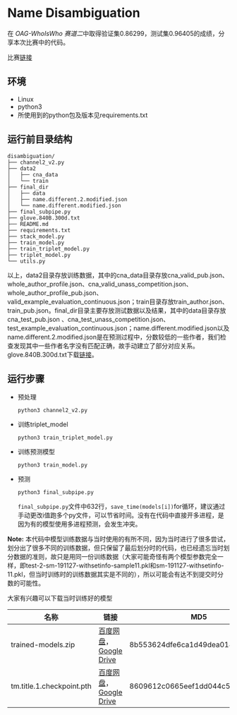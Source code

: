 # Name Disambiguation

在 *OAG-WhoIsWho 赛道二*中取得验证集0.86299，测试集0.96405的成绩，分享本次比赛中的代码。

比赛[链接](https://www.biendata.com/competition/aminer2019_2/)

## 环境

- Linux
- python3
- 所使用到的python包及版本见requirements.txt

## 运行前目录结构

```
disambiguation/
├── channel2_v2.py
├── data2
│   ├── cna_data
│   └── train
├── final_dir
│   ├── data
│   ├── name.different.2.modified.json
│   └── name.different.modified.json
├── final_subpipe.py
├── glove.840B.300d.txt
├── README.md
├── requirements.txt
├── stack_model.py
├── train_model.py
├── train_triplet_model.py
├── triplet_model.py
└── utils.py
```

以上，data2目录存放训练数据，其中的cna_data目录存放cna_valid_pub.json、whole_author_profile.json、cna_valid_unass_competition.json、whole_author_profile_pub.json、valid_example_evaluation_continuous.json；train目录存放train_author.json、train_pub.json。final_dir目录主要存放测试数据以及结果，其中的data目录存放cna_test_pub.json 、cna_test_unass_competition.json、test_example_evaluation_continuous.json；name.different.modified.json以及name.different.2.modified.json是在预测过程中，分数较低的一些作者，我们检查发现其中一些作者名字没有匹配正确，故手动建立了部分对应关系。 glove.840B.300d.txt下载[链接](https://nlp.stanford.edu/projects/glove/)。

## 运行步骤

- 预处理

	`python3 channel2_v2.py`
  
- 训练triplet_model

	`python3 train_triplet_model.py`

- 训练预测模型
	
	`python3 train_model.py`
	
- 预测

	`python3 final_subpipe.py`
	
  
  
  `final_subpipe.py`文件中632行，`save_time(models[i])`for循环，建议通过手动更改i值跑多个py文件，可以节省时间。没有在代码中直接开多进程，是因为有的模型使用多进程预测，会发生冲突。

**Note:**  本代码中模型训练数据与当时使用的有所不同，因为当时进行了很多尝试，划分出了很多不同的训练数据，但只保留了最后划分时的代码，也已经遗忘当时划分数据的准则，故只是用同一份训练数据（大家可能奇怪有两个模型参数完全一样，即test-2-sm-191127-withsetinfo-sample11.pkl和sm-191127-withsetinfo-11.pkl，但当时训练时的训练数据其实是不同的），所以可能会有达不到提交时分数的可能性。



大家有兴趣可以下载当时训练好的模型

| 名称                      | 链接                                                         | MD5                              |
| ------------------------- | ------------------------------------------------------------ | -------------------------------- |
| trained-models.zip        | [百度网盘](https://pan.baidu.com/s/1Ne9Z3Q7eHFRcCT_FE09RiA)，[Google Drive](https://drive.google.com/open?id=1TAYUzBE9Lj7tLXGu3U5RhNHRrzYGlz8w) | 8b553624dfe6ca1d49dea0144f1e9aab |
| tm.title.1.checkpoint.pth | [百度网盘](https://pan.baidu.com/s/197crXIRolO1mS4PKedmYIA)，[Google Drive](https://drive.google.com/open?id=1eyUrF6wdNmUAJj8_jxGbIWwg7jkJLhgF) | 8609612c0665eef1dd044c5c83ef8416 |